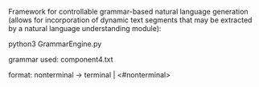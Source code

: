 Framework for controllable grammar-based
natural language generation (allows for incorporation of dynamic text
segments that may be extracted by a natural language understanding module):

python3 GrammarEngine.py

grammar used: component4.txt

format:
nonterminal -> terminal | <#nonterminal>



